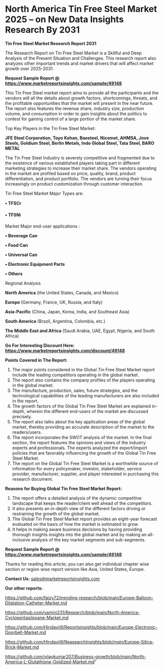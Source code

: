 # North America Tin Free Steel Market 2025 – on New Data Insights Research By 2031

<strong>Tin Free Steel Market Research Report 2031</strong>

The Research Report on Tin Free Steel Market is a Skillful and Deep Analysis of the Present Situation and Challenges. This research report also analyzes other important trends and market drivers that will affect market growth over 2025-2031.

<strong>Request Sample Report @ <a href=https://www.marketreportsinsights.com/sample/49148>https://www.marketreportsinsights.com/sample/49148</a></strong>

This Tin Free Steel market report aims to provide all the participants and the vendors will all the details about growth factors, shortcomings, threats, and the profitable opportunities that the market will present in the near future. The report also features the revenue share, industry size, production volume, and consumption in order to gain insights about the politics to contest for gaining control of a large portion of the market share.

Top Key Players in the Tin Free Steel Market:

<strong>JFE Steel Corporation, Toyo Kohan, Baosteel, Nicomet, AHMSA, Jove Steels, Goldium Steel, Berlin Metals, Indo Global Steel, Tata Steel, BARO METAL</strong>

The Tin Free Steel Industry is severely competitive and fragmented due to the existence of various established players taking part in different marketing strategies to increase their market share. The vendors operating in the market are profiled based on price, quality, brand, product differentiation, and product portfolio. The vendors are turning their focus increasingly on product customization through customer interaction.

Tin Free Steel Market Major Types are:

<strong>•  TFSCr

•  TFSNi</strong>

Market Major end-user applications :

<strong>•  Beverage Can

•  Food Can

•  Universal Can

•  Electronic Equipment Parts

•  Others</strong>

Regional Analysis

</u><strong><b>North America</b></strong> (the United States, Canada, and Mexico)

<strong><b>Europe </b></strong>(Germany, France, UK, Russia, and Italy)

<strong><b>Asia-Pacific</b></strong> (China, Japan, Korea, India, and Southeast Asia)

<strong><b>South America</b></strong> (Brazil, Argentina, Colombia, etc.)

<strong><b>The Middle East and Africa</b></strong> (Saudi Arabia, UAE, Egypt, Nigeria, and South Africa)

<strong>Go For Interesting Discount Here: <a href=https://www.marketreportsinsights.com/discount/49148>https://www.marketreportsinsights.com/discount/49148</a></strong>

<strong>Points Covered in The Report:</strong>
<ol>
  <li>The major points considered in the Global Tin Free Steel Market report include the leading competitors operating in the global market.</li>
  <li>The report also contains the company profiles of the players operating in the global market.</li>
  <li>The manufacture, production, sales, future strategies, and the technological capabilities of the leading manufacturers are also included in the report.</li>
  <li>The growth factors of the Global Tin Free Steel Market are explained in-depth, wherein the different end-users of the market are discussed precisely.</li>
  <li>The report also talks about the key application areas of the global market, thereby providing an accurate description of the market to the readers/users.</li>
  <li>The report incorporates the SWOT analysis of the market. In the final section, the report features the opinions and views of the industry experts and professionals. The experts analyzed the export/import policies that are favorably influencing the growth of the Global Tin Free Steel Market.</li>
  <li>The report on the Global Tin Free Steel Market is a worthwhile source of information for every policymaker, investor, stakeholder, service provider, manufacturer, supplier, and player interested in purchasing this research document.</li>
</ol>
<strong>Reasons for Buying Global Tin Free Steel Market Report:</strong>

<ol>
  <li>The report offers a detailed analysis of the dynamic competitive landscape that keeps the reader/client well ahead of the competitors.</li>
  <li>It also presents an in-depth view of the different factors driving or restraining the growth of the global market.</li>
  <li>The Global Tin Free Steel Market report provides an eight-year forecast evaluated on the basis of how the market is estimated to grow.</li>
  <li>It helps in making aware business decisions by having providing thorough insights insights into the global market and by making an all-inclusive analysis of the key market segments and sub-segments.</li>
</ol>
<strong>Request Sample Report @ <a href=https://www.marketreportsinsights.com/sample/49148>https://www.marketreportsinsights.com/sample/49148</a></strong>


Thanks for reading this article; you can also get individual chapter wise section or region wise report version like Asia, United States, Europe.

<strong>Contact Us:</strong>
sales@marketreportsinsights.com

<strong>Our other reports:</strong>

<a href=https://github.com/faizy72/trending-research/blob/main/Europe-Balloon-Dilatation-Catheter-Market.md>https://github.com/faizy72/trending-research/blob/main/Europe-Balloon-Dilatation-Catheter-Market.md</a>

<a href=https://github.com/yamini231/Research/blob/main/North-America-Cyclopentasiloxane-Market.md>https://github.com/yamini231/Research/blob/main/North-America-Cyclopentasiloxane-Market.md</a>

<a href=https://github.com/Hindavii9/Reportsinsights/blob/main/Europe-Electronic-Doorbell-Market.md>https://github.com/Hindavii9/Reportsinsights/blob/main/Europe-Electronic-Doorbell-Market.md</a>

<a href=https://github.com/Hindavii9/ReasearchInsights/blob/main/Europe-Silica-Brick-Market.md>https://github.com/Hindavii9/ReasearchInsights/blob/main/Europe-Silica-Brick-Market.md</a>

<a href=https://github.com/vijaykumar207/Business-growth/blob/main/North-America-L-Glutathione-Oxidized-Market.md>https://github.com/vijaykumar207/Business-growth/blob/main/North-America-L-Glutathione-Oxidized-Market.md</a>"
